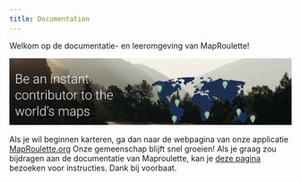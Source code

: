 ```yaml
---
title: Documentation
---
```


Welkom op de documentatie- en leeromgeving van MapRoulette!

![](/media/welcome-index.png)

Als je wil beginnen karteren, ga dan naar  de webpagina van onze applicatie [MapRoulette.org](https://maproulette.org/)
Onze gemeenschap blijft snel groeien! Als je graag zou bijdragen aan de documentatie van Maproulette, kan je [deze pagina](https://github.com/maproulette/docs)  bezoeken voor instructies. Dank bij voorbaat.

